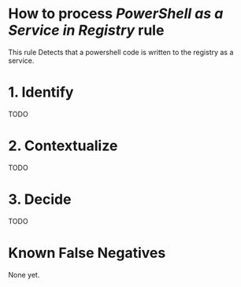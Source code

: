 # How to process *PowerShell as a Service in Registry* rule
This rule Detects that a powershell code is written to the registry as a service.

# 1. Identify
TODO

# 2. Contextualize
TODO

# 3. Decide
TODO

# Known False Negatives
None yet.

